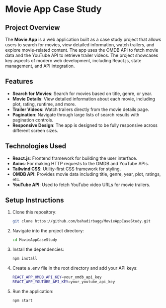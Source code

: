 # Movie App Case Study

## Project Overview

The **Movie App** is a web application built as a case study project that allows users to search for movies, view detailed information, watch trailers, and explore movie-related content. The app uses the OMDB API to fetch movie data and the YouTube API to retrieve trailer videos. The project showcases key aspects of modern web development, including React.js, state management, and API integration.

## Features

- **Search for Movies**: Search for movies based on title, genre, or year.
- **Movie Details**: View detailed information about each movie, including plot, rating, runtime, and more.
- **Trailer Videos**: Watch trailers directly from the movie details page.
- **Pagination**: Navigate through large lists of search results with pagination controls.
- **Responsive Design**: The app is designed to be fully responsive across different screen sizes.

## Technologies Used

- **React.js**: Frontend framework for building the user interface.
- **Axios**: For making HTTP requests to the OMDB and YouTube APIs.
- **Tailwind CSS**: Utility-first CSS framework for styling.
- **OMDB API**: Provides movie data including title, genre, year, plot, ratings, etc.
- **YouTube API**: Used to fetch YouTube video URLs for movie trailers.

## Setup Instructions

1. Clone this repository:

   ```bash
   git clone https://github.com/bahadirbagg/MovieAppCaseStudy.git

2. Navigate into the project directory:
   
    ```bash
    cd MovieAppCaseStudy

3. Install the dependencies:

   ```bash
   npm install

4. Create a .env file in the root directory and add your API keys:

    ```bash
   REACT_APP_OMDB_API_KEY=your_omdb_api_key
   REACT_APP_YOUTUBE_API_KEY=your_youtube_api_key

5. Run the application:

    ```bash
   npm start
